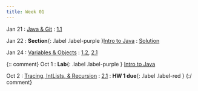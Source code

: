 ```yaml
---
title: Week 01
---
```


Jan 21
: [Java & Git](#)
  : [1.1](#)

Jan 22
: **Section**{: .label .label-purple }[Intro to Java](#)
  : [Solution](#)

Jan 24
: [Variables & Objects](#)
  : [1.2](#), [2.1](#)

{:: comment}
Oct 1
: **Lab**{: .label .label-purple } [Intro to Java](#)

Oct 2
: [Tracing, IntLists, & Recursion](#)
  : [2.1](#)
: **HW 1 due**{: .label .label-red }
{:/ comment}